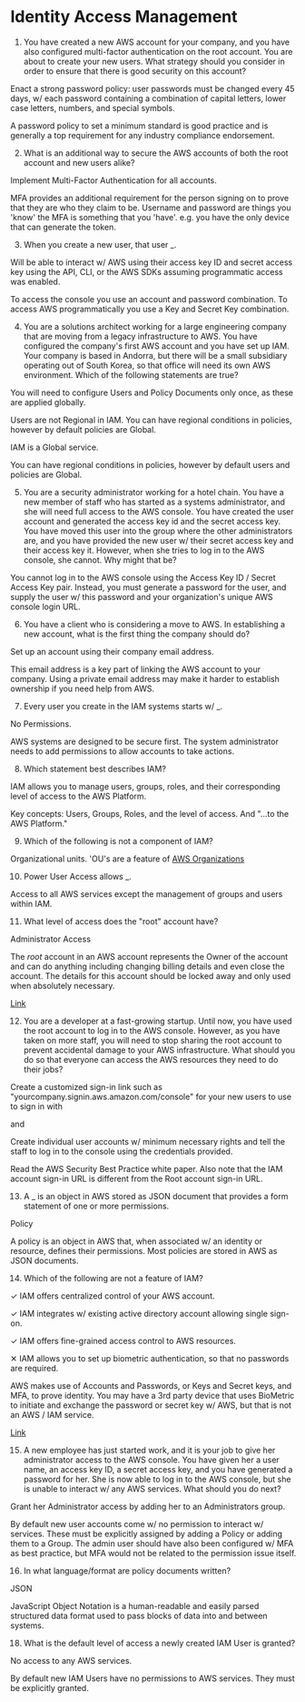 # Identity Access Management

1. You have created a new AWS account for your company, and you have also configured multi-factor authentication on the root account. You are about to create your new users. What strategy should you consider in order to ensure that there is good security on this account?

Enact a strong password policy: user passwords must be changed every 45 days, w/ each password containing a combination of capital letters, lower case letters, numbers, and special symbols.

A password policy to set a minimum standard is good practice and is generally a top requirement for any industry compliance endorsement.

2. What is an additional way to secure the AWS accounts of both the root account and new users alike?

Implement Multi-Factor Authentication for all accounts.

MFA provides an additional requirement for the person signing on to prove that they are who they claim to be. Username and password are things you 'know' the MFA is something that you 'have'. e.g. you have the only device that can generate the token.

3. When you create a new user, that user _.

Will be able to interact w/ AWS using their access key ID and secret access key using the API, CLI, or the AWS SDKs assuming programmatic access was enabled.

To access the console you use an account and password combination. To access AWS programmatically you use a Key and Secret Key combination.

4. You are a solutions architect working for a large engineering company that are moving from a legacy infrastructure to AWS. You have configured the company's first AWS account and you have set up IAM. Your company is based in Andorra, but there will be a small subsidiary operating out of South Korea, so that office will need its own AWS environment. Which of the following statements are true?

You will need to configure Users and Policy Documents only once, as these are applied globally.

Users are not Regional in IAM. You can have regional conditions in policies, however by default policies are Global.

IAM is a Global service.

You can have regional conditions in policies, however by default users and policies are Global.

5. You are a security administrator working for a hotel chain. You have a new member of staff who has started as a systems administrator, and she will need full access to the AWS console. You have created the user account and generated the access key id and the secret access key. You have moved this user into the group where the other administrators are, and you have provided the new user w/ their secret access key and their access key it. However, when she tries to log in to the AWS console, she cannot. Why might that be?

You cannot log in to the AWS console using the Access Key ID / Secret Access Key pair. Instead, you must generate a password for the user, and supply the user w/ this password and your organization's unique AWS console login URL.

6. You have a client who is considering a move to AWS. In establishing a new account, what is the first thing the company should do?

Set up an account using their company email address.

This email address is a key part of linking the AWS account to your company. Using a private email address may make it harder to establish ownership if you need help from AWS.

7. Every user you create in the IAM systems starts w/ _.

No Permissions.

AWS systems are designed to be secure first. The system administrator needs to add permissions to allow accounts to take actions.

8. Which statement best describes IAM?

IAM allows you to manage users, groups, roles, and their corresponding level of access to the AWS Platform.

Key concepts: Users, Groups, Roles, and the level of access. And "...to the AWS Platform."

9. Which of the following is not a component of IAM?

Organizational units. 'OU's are a feature of [AWS Organizations](https://aws.amazon.com/organizations/features/)

10. Power User Access allows _.

Access to all AWS services except the management of groups and users within IAM.

11. What level of access does the "root" account have?

Administrator Access

The *root* account in an AWS account represents the Owner of the account and can do anything including changing billing details and even close the account. The details for this account should be locked away and only used when absolutely necessary.

[Link](https://docs.aws.amazon.com/IAM/latest/UserGuide/id_root-user.html)

12. You are a developer at a fast-growing startup. Until now, you have used the root account to log in to the AWS console. However, as you have taken on more staff, you will need to stop sharing the root account to prevent accidental damage to your AWS infrastructure. What should you do so that everyone can access the AWS resources they need to do their jobs?

Create a customized sign-in link such as "yourcompany.signin.aws.amazon.com/console" for your new users to use to sign in with

and

Create individual user accounts w/ minimum necessary rights and tell the staff to log in to the console using the credentials provided.

Read the AWS Security Best Practice white paper. Also note that the IAM account sign-in URL is different from the Root account sign-in URL.

13. A _ is an object in AWS stored as JSON document that provides a form statement of one or more permissions.

Policy

A policy is an object in AWS that, when associated w/ an identity or resource, defines their permissions. Most policies are stored in AWS as JSON documents.

14. Which of the following are not a feature of IAM?

✓ IAM offers centralized control of your AWS account.

✓ IAM integrates w/ existing active directory account allowing single sign-on.

✓ IAM offers fine-grained access control to AWS resources.

✕ IAM allows you to set up biometric authentication, so that no passwords are required.

AWS makes use of Accounts and Passwords, or Keys and Secret keys, and MFA, to prove identity. You may have a 3rd party device that uses BioMetric to initiate and exchange the password or secret key w/ AWS, but that is not an AWS / IAM service.

[Link](https://aws.amazon.com/iam/features/)

15. A new employee has just started work, and it is your job to give her administrator access to the AWS console. You have given her a user name, an access key ID, a secret access key, and you have generated a password for her. She is now able to log in to the AWS console, but she is unable to interact w/ any AWS services. What should you do next?

Grant her Administrator access by adding her to an Administrators group.

By default new user accounts come w/ no permission to interact w/ services. These must be explicitly assigned by adding a Policy or adding them to a Group. The admin user should have also been configured w/ MFA as best practice, but MFA would not be related to the permission issue itself.

16. In what language/format are policy documents written?

JSON

JavaScript Object Notation is a human-readable and easily parsed structured data format used to pass blocks of data into and between systems.

18. What is the default level of access a newly created IAM User is granted?

No access to any AWS services.

By default new IAM Users have no permissions to AWS services. They must be explicitly granted.
